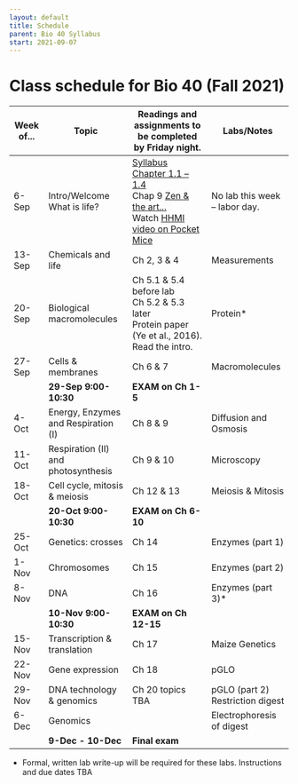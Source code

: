 ```yaml
---
layout: default
title: Schedule
parent: Bio 40 Syllabus
start: 2021-09-07
---
```


# Class schedule for Bio 40 (Fall 2021)

| Week of... | Topic                               | Readings and assignments to be completed by Friday night.                                                                                                                                                                               | Labs/Notes                                 |
|------------|-------------------------------------|-----------------------------------------------------------------------------------------------------------------------------------------------------------------------------------------------------------------------------------------|--------------------------------------------|
| 6-Sep      | Intro/Welcome <br>  What is life?   | [Syllabus](bio40.html) <br> [Chapter 1.1 – 1.4](ch01/ch01.html) <br> Chap 9 [Zen & the art...]({{site.url}}/b40/assets/ch01/ZenAndTheArt_embedded.pdf) <br> Watch [HHMI video on Pocket Mice](https://www.biointeractive.org/classroom-resources/making-fittest-natural-selection-and-adaptation) | No lab this week – labor day.              |
| 13-Sep     | Chemicals and life                  | Ch 2, 3 & 4                                                                                                                                                                                                                             | Measurements                               |
| 20-Sep     | Biological macromolecules           | Ch 5.1 & 5.4 before lab  <br>   Ch 5.2 & 5.3 later  <br>  Protein paper (Ye et al., 2016). Read the intro.                                                                                                                              | Protein*                                   |
| 27-Sep     | Cells & membranes                   | Ch 6 & 7                                                                                                                                                                                                                                | Macromolecules                             |
|            | **29-Sep 9:00-10:30**               | **EXAM on Ch 1-5**                                                                                                                                                                                                                      |                                            |
| 4-Oct      | Energy, Enzymes and Respiration (I) | Ch 8 & 9                                                                                                                                                                                                                                | Diffusion and Osmosis                      |
| 11-Oct     | Respiration (II) and photosynthesis | Ch 9 & 10                                                                                                                                                                                                                               | Microscopy                                 |
| 18-Oct     | Cell cycle, mitosis & meiosis       | Ch 12 & 13                                                                                                                                                                                                                              | Meiosis & Mitosis                              |
|            | **20-Oct 9:00-10:30**               | **EXAM on Ch 6-10**                                                                                                                                                                                                                     |                                            |
| 25-Oct     | Genetics: crosses                   | Ch 14                                                                                                                                                                                                                                   | Enzymes (part 1)                          |
| 1-Nov      | Chromosomes                         | Ch 15                                                                                                                                                                                                                                   | Enzymes (part 2)                          |
| 8-Nov      | DNA                                 | Ch 16                                                                                                                                                                                                                                   | Enzymes (part 3)*                         |
|            | **10-Nov 9:00-10:30**               | **EXAM on Ch 12-15**                                                                                                                                                                                                                    |                                                       |
| 15-Nov     | Transcription & translation         | Ch 17                                                                                                                                                                                                                                   | Maize Genetics                             |
| 22-Nov     | Gene expression                     | Ch 18                                                                                                                                                                                                                                   | pGLO                                       |
| 29-Nov     | DNA technology & genomics           | Ch 20 topics TBA                                                                                                                                                                                                                        | pGLO (part 2) <br> Restriction digest                |
| 6-Dec      | Genomics                            |                                                                                                                                                                                                                                         | Electrophoresis of digest             |
|            | **9-Dec - 10-Dec**                  | **Final exam**                                                                                                                                                                                                                          |                                            |

* Formal, written lab write-up will be required for these labs.
  Instructions and due dates TBA